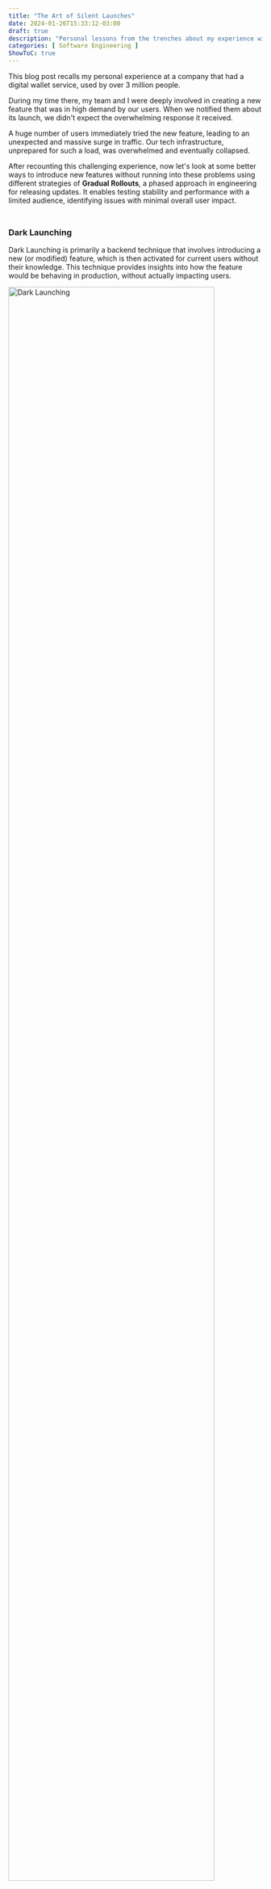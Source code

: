 ```yaml
---
title: "The Art of Silent Launches"
date: 2024-01-26T15:33:12-03:00
draft: true
description: "Personal lessons from the trenches about my experience with gradual rollouts of features."
categories: [ Software Engineering ]
ShowToC: true
---
```


This blog post recalls my personal experience at a company that had a digital wallet service, used by over 3 million people. 

During my time there, my team and I were deeply involved in creating a new feature that was in high demand by our users. When we notified them about its launch, we didn't expect the overwhelming response it received.

A huge number of users immediately tried the new feature, leading to an unexpected and massive surge in traffic. Our tech infrastructure, unprepared for such a load, was overwhelmed and eventually collapsed.

After recounting this challenging experience, now let's look at some better ways to introduce new features without running into these problems using different strategies of **Gradual Rollouts**, a phased approach in engineering for releasing updates. It enables testing stability and performance with a limited audience, identifying issues with minimal overall user impact.

<p style="margin-top: 45px;"></p>

### Dark Launching

Dark Launching is primarily a backend technique that involves introducing a new (or modified) feature, which is then activated for current users without their knowledge. This technique provides insights into how the feature would be behaving in production, without actually impacting users.

<img src="/images/dark-launching.png" alt="Dark Launching" style="width:90%; height:auto;">

We adjust the flow to call _Feature_ 3 as it would in production, doing all the work but without displaying any results, so nobody can see that it's doing it.

Dark launching enables test engineers to evaluate new features in a real-world setting without impacting users. This process allows for performance testing, issue detection, infrastructure scaling assessments and stress testing under actual traffic conditions. Essentially, it offers a safer, more effective way to ensure new updates are ready for broader release.


> 💡 <span style="color: #9B9C9D;">
The concept of **Dark Launching** has evolved over time, leading to some confusion. Nowadays, it's often used interchangeably with the concept of **Canary Release**.
</span>

<p style="margin-top: 45px;"></p>

### Canary Release

Canary Release is a method used to minimize the risk of deploying new versions by initially introducing the update to a small group of users. This approach involves gradually extending the update across the entire system.

This technique starts with the new version being deployed to a part of the infrastructure not yet accessed by users, and then the process continues by gradually routing some user traffic to the  new version.

<img src="/images/canary-release.png" alt="Canary Release" style="width:90%; height:auto;">
<p style="margin-top: 30px;"></p>

The term is derived from an [old mining practice](https://www.smithsonianmag.com/smart-news/story-real-canary-coal-mine-180961570/), where miners took canaries into mines as an early warning system against toxic gases. Just as the canary would alert miners to danger, a canary release detects potential issues in a software update before it affects all users.

In modern distributed systems, instead of using a router for this process, various strategies are employed. These include rolling out updates to specific geographic regions first or to specific user groups based on criteria like user behavior, device type, or membership tier. Load-based rollouts are another option, where the new version is deployed during off-peak hours or low-activity periods to minimize potential impact.

#### Feature Toggles

Alongside the mentioned strategies for implementing Canary Releases, **Feature Toggles** enable the introduction of new features within the same environment. This method facilitates incremental rollouts to selected user groups, streamlining the release process and reducing the need for maintaining multiple environments or versions.

<img src="/images/feature-toggle.png" alt="Feature Toggles" style="width:80%; height:auto;">

> 💡 <span style="color: #9B9C9D;"> **Feature Toggle** is also referred to as **Feature Flag** in some engineering contexts, highlighting its role in enabling and disabling certain features.
</span>

<p style="margin-top: 45px;"></p>

### Shadow Testing

Shadow testing is a technique used to compare the current environment with a new one that includes a new feature. Its purpose is to identify and reduce potential risks before releasing the new feature to users, all without users ever knowing it's happening.

In shadow testing, we observe how real users interact with our system by examining their actual traffic, all without impacting the code or the experience of users in the production environment.

<img src="/images/shadow-testing.png" alt="Shadow Testing" style="width:150%; height:auto;">

A replica of the production environment is created to mimic real user traffic. This environment serves as a _shadow_ of the production environment. The new feature is then tested in a different environment. After testing, the responses from both environments are compared by test engineers to identify any risks before introducing the new feature to the production environment.

<p style="margin-top: 45px;"></p>

### TL;DR

| Gradual&nbsp;Rollout&nbsp;Strategy   | Description |
| ------------------------------- | ----------- |
| **Dark Launching**              | Deploying a feature in production without making it visible to users. The functionality is _dark_ to users, but can be selectively enabled for testing purposes. |
| **Canary Release**              | Rolling out a new feature incrementally to a small subset of users before a full deployment, often implemented through the use of **Feature Toggles**    |
| **Shadow Testing**              | Duplicating real traffic to a parallel new service version, which processes it without affecting or being noticed by users, allowing performance and stability testing under real conditions. |


<p style="margin-top: 45px;"></p>

---

<h1 style="font-size: smaller; margin-top: 24px;">Acknowledgements</h1>


---

- _["The Top 10 Adages in Continuous Deployment" by C. Parnin et al. (2017)](https://ieeexplore.ieee.org/stamp/stamp.jsp?tp=&arnumber=7927896&isnumber=7927880)_

- _["We’re Doing It Live" by G. Schermann, J. Cito, P. Leitner, U. Zdun and H. C. Gall (2018)](https://www.sciencedirect.com/science/article/abs/pii/S0950584917302136?via%3Dihub)._


